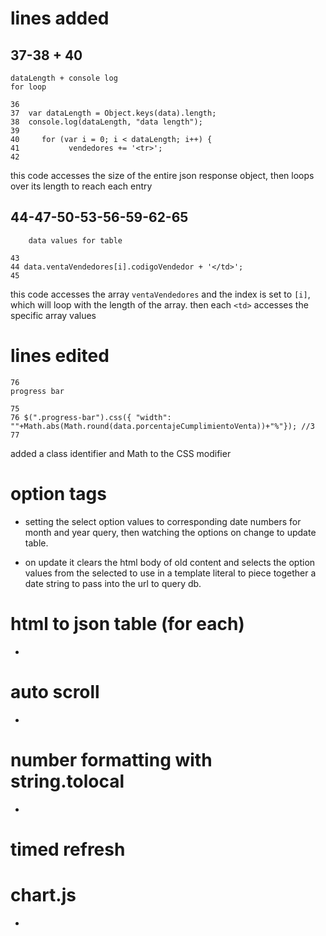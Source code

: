 # lines added
## 37-38 + 40
	dataLength + console log
	for loop
```
36
37	var dataLength = Object.keys(data).length;
38	console.log(dataLength, "data length");
39
40     for (var i = 0; i < dataLength; i++) {
41           vendedores += '<tr>';
42
```

this code accesses the size of the entire json response object, then loops over its length to reach each entry


## 44-47-50-53-56-59-62-65
		data values for table
```
43
44 data.ventaVendedores[i].codigoVendedor + '</td>';
45
```

this code accesses the array `ventaVendedores` and the index is set to `[i]`, which will loop with the length of the array. then each `<td>` accesses the specific array values

# lines edited
	76
	progress bar
```
75
76 $(".progress-bar").css({ "width":
""+Math.abs(Math.round(data.porcentajeCumplimientoVenta))+"%"}); //3
77
```
added a class identifier and Math to the CSS modifier

# option tags
- setting the select option values to corresponding date numbers for month and year query, then watching the options on change to update table.

- on update it clears the html body of old content and selects the option values from the selected to use in a template literal to piece together a date string to pass into the url to query db.

# html to json table (for each)
-

# auto scroll
-

# number formatting with string.tolocal
-

# timed refresh

# chart.js
-

